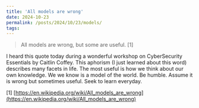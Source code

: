 ```yaml
---
title: 'All models are wrong'
date: 2024-10-23
permalink: /posts/2024/10/23/models/
tags:
---
```

> All models are wrong, but some are useful. [1] 

I heard this quote today during a wonderful workshop on CyberSecurity Essentials by Caitlin Coffey. This aphorism (I just learned about this word) describes many facets in life. The most useful is how we think about our own knowledge. We we know is a model of the world. Be humble. Assume it is wrong but sometimes useful. Seek to learn everyday. 

[1] [https://en.wikipedia.org/wiki/All_models_are_wrong](https://en.wikipedia.org/wiki/All_models_are_wrong)
